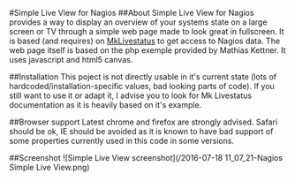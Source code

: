 #Simple Live View for Nagios
##About
Simple Live View for Nagios provides a way to display an overview of your systems state on a large screen or TV through a simple web page made to look great in fullscreen.
It is based (and requires) on [MkLivestatus](https://mathias-kettner.de/checkmk_livestatus.html) to get access to Nagios data.
The web page itself is based on the php exemple provided by Mathias Kettner.
It uses javascript and html5 canvas.

##Installation
This poject is not directly usable in it's current state (lots of hardcoded/installation-specific values, bad looking parts of code).
If you still want to use it or adapt it, I advise you to look for Mk Livestatus documentation as it is heavily based on it's example.

##Browser support
Latest chrome and firefox are strongly advised.
Safari should be ok, IE should be avoided as it is known to have bad support of some properties currently used in this code in some versions.

##Screenshot
![Simple Live View screenshot](/2016-07-18 11_07_21-Nagios Simple Live View.png)
